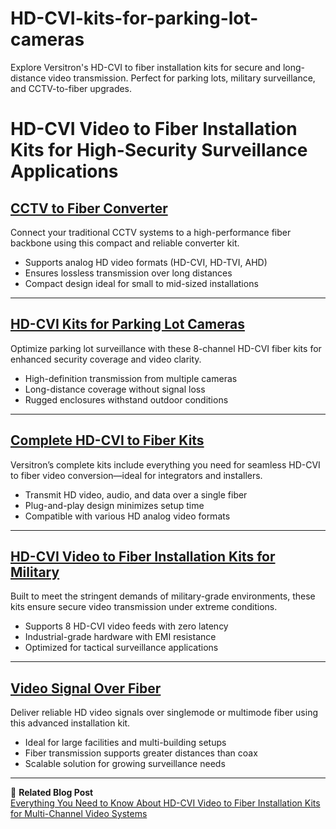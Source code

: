 # HD-CVI-kits-for-parking-lot-cameras
Explore Versitron's HD-CVI to fiber installation kits for secure and long-distance video transmission. Perfect for parking lots, military surveillance, and CCTV-to-fiber upgrades.

# HD-CVI Video to Fiber Installation Kits for High-Security Surveillance Applications

## [CCTV to Fiber Converter](https://www.versitron.com/products/hdcvitr1a03-high-definition-fiber-optic-video-hdcvi-ahd-hdtvi-installation-kit-3)

Connect your traditional CCTV systems to a high-performance fiber backbone using this compact and reliable converter kit.

- Supports analog HD video formats (HD-CVI, HD-TVI, AHD)  
- Ensures lossless transmission over long distances  
- Compact design ideal for small to mid-sized installations  

---

## [HD-CVI Kits for Parking Lot Cameras](https://www.versitron.com/products/hdcvitr2a05-high-definition-fiber-optic-video-hdcvi-ahd-hdtvi-installation-kit-8)

Optimize parking lot surveillance with these 8-channel HD-CVI fiber kits for enhanced security coverage and video clarity.

- High-definition transmission from multiple cameras  
- Long-distance coverage without signal loss  
- Rugged enclosures withstand outdoor conditions  

---

## [Complete HD-CVI to Fiber Kits](https://www.versitron.com/products/hdcvitr4a03-high-definition-fiber-optic-video-hdcvi-ahd-hdtvi-installation-kit-11)

Versitron’s complete kits include everything you need for seamless HD-CVI to fiber video conversion—ideal for integrators and installers.

- Transmit HD video, audio, and data over a single fiber  
- Plug-and-play design minimizes setup time  
- Compatible with various HD analog video formats  

---

## [HD-CVI Video to Fiber Installation Kits for Military](https://www.versitron.com/products/hdcvitr8a05-high-definition-fiber-optic-video-hdcvi-ahd-hdtvi-installation-kit-12)

Built to meet the stringent demands of military-grade environments, these kits ensure secure video transmission under extreme conditions.

- Supports 8 HD-CVI video feeds with zero latency  
- Industrial-grade hardware with EMI resistance  
- Optimized for tactical surveillance applications  

---

## [Video Signal Over Fiber](https://www.versitron.com/products/hdcvitr8a03-high-definition-fiber-optic-video-hdcvi-ahd-hdtvi-installation-kit-12)

Deliver reliable HD video signals over singlemode or multimode fiber using this advanced installation kit.

- Ideal for large facilities and multi-building setups  
- Fiber transmission supports greater distances than coax  
- Scalable solution for growing surveillance needs  

---

📘 **Related Blog Post**  
[Everything You Need to Know About HD-CVI Video to Fiber Installation Kits for Multi-Channel Video Systems](https://www.versitron.com/blogs/post/everything-you-need-to-know-about-hd-cvi-video-to-fiber-installation-kits-for-multi-channel-video-systems)
